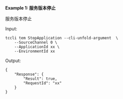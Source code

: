 **Example 1: 服务版本停止**

服务版本停止

Input: 

```
tccli tem StopApplication --cli-unfold-argument  \
    --SourceChannel 0 \
    --ApplicationId xx \
    --EnvironmentId xx
```

Output: 
```
{
    "Response": {
        "Result": true,
        "RequestId": "xx"
    }
}
```

